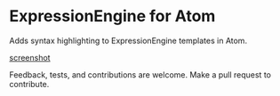 # ExpressionEngine for Atom

Adds syntax highlighting to ExpressionEngine templates in Atom.

[screenshot](http://tinypic.com/r/4ugk5f/8)

Feedback, tests, and contributions are welcome. Make a pull request to
contribute.
